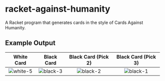 # racket-against-humanity
A Racket program that generates cards in the style of Cards Against Humanity.

## Example Output

| White Card | Black Card | Black Card (Pick 2) | Black Card (Pick 3) |
|:----------:|:----------:|:-------------------:|:-------------------:|
|![white-5](https://user-images.githubusercontent.com/13021310/28506620-a13a1b24-6ffa-11e7-9476-dbd82dc032ad.png)|![black-3](https://user-images.githubusercontent.com/13021310/28506635-bff05420-6ffa-11e7-9235-3d1c455ba456.png)|![black-2](https://user-images.githubusercontent.com/13021310/28506634-bfef2b04-6ffa-11e7-832e-50121aa2b00d.png)|![black-1](https://user-images.githubusercontent.com/13021310/28506633-bfef3090-6ffa-11e7-9af3-0150b12eab6a.png)|
